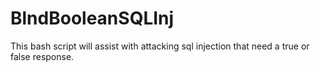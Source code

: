 # BlndBooleanSQLInj

This bash script will assist with attacking sql injection that need a true or false response.  
